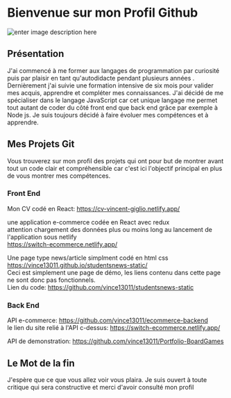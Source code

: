 # Bienvenue sur mon Profil Github


![enter image description here](https://i.pinimg.com/originals/c4/01/23/c40123ced12dfc19cf94108d0e5008a2.gif)
## Présentation
 J'ai commencé à me former aux langages de programmation  par curiosité puis par plaisir en tant qu'autodidacte pendant plusieurs  années .  Dernièrement j'ai suivie une formation intensive de six mois pour valider mes acquis, apprendre et compléter mes connaissances.  J'ai décidé de me spécialiser dans le langage JavaScript car cet unique langage me permet tout autant de coder du côté front end que back end grâce par exemple à Node js. Je suis toujours décidé à faire évoluer mes compétences et à apprendre.

## Mes Projets Git

Vous trouverez sur mon profil des projets qui ont pour but de montrer avant tout un code clair et compréhensible car c'est ici l'objectif principal en plus de vous montrer mes compétences.

### Front End  

Mon CV codé en React: https://cv-vincent-giglio.netlify.app/

une application  e-commerce codée en React avec redux  
attention chargement des données plus ou moins long au lancement de l'application sous netlify  
https://switch-ecommerce.netlify.app/


Une page type news/article simplment codé en html css  
https://vince13011.github.io/studentsnews-static/  
Ceci est simplement une page de démo, les liens contenu dans cette page ne sont donc pas fonctionnels.  
Lien du code: https://github.com/vince13011/studentsnews-static
  
 ### Back End  
 
API e-commerce: https://github.com/vince13011/ecommerce-backend  
le lien du site relié à l'API c-dessus:
https://switch-ecommerce.netlify.app/

API de demonstration: https://github.com/vince13011/Portfolio-BoardGames


## Le Mot de la fin

J'espère que ce que vous allez voir vous plaira. Je suis ouvert à toute critique qui sera constructive et merci d'avoir consulté mon profil
